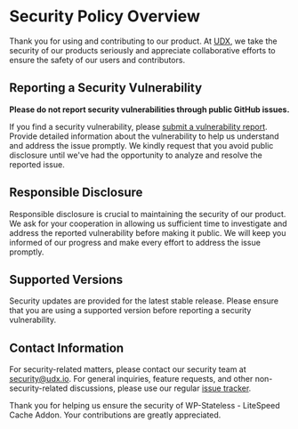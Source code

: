 # Security Policy Overview

Thank you for using and contributing to our product. At [UDX](https://udx.io), we take the security of our products seriously and appreciate collaborative efforts to ensure the safety of our users and contributors.

## Reporting a Security Vulnerability

**Please do not report security vulnerabilities through public GitHub issues.**

If you find a security vulnerability, please [submit a vulnerability report](https://github.com/udx/wp-stateless-litespeed-cache-addon/security/advisories/new). Provide detailed information about the vulnerability to help us understand and address the issue promptly. We kindly request that you avoid public disclosure until we've had the opportunity to analyze and resolve the reported issue.

## Responsible Disclosure

Responsible disclosure is crucial to maintaining the security of our product. We ask for your cooperation in allowing us sufficient time to investigate and address the reported vulnerability before making it public. We will keep you informed of our progress and make every effort to address the issue promptly.

## Supported Versions

Security updates are provided for the latest stable release. Please ensure that you are using a supported version before reporting a security vulnerability.

## Contact Information

For security-related matters, please contact our security team at [security@udx.io](mailto:security@udx.io). For general inquiries, feature requests, and other non-security-related discussions, please use our regular [issue tracker](https://github.com/udx/wp-stateless-litespeed-cache-addon/issues).

Thank you for helping us ensure the security of WP-Stateless - LiteSpeed Cache Addon. Your contributions are greatly appreciated.
